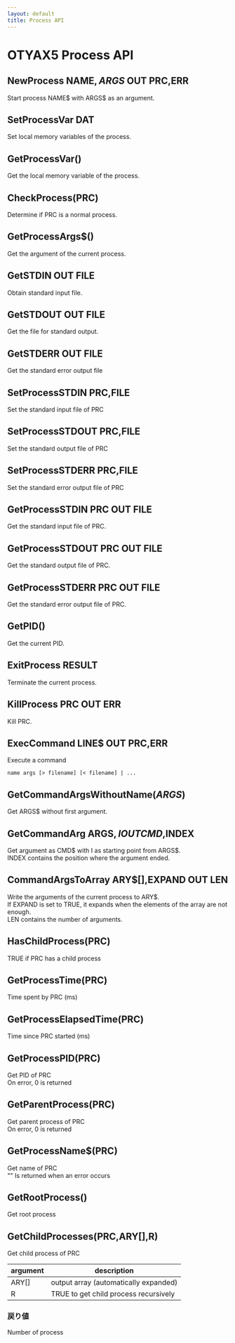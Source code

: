 ```yaml
---
layout: default
title: Process API
---
```

# OTYAX5 Process API

## NewProcess NAME$,ARGS$ OUT PRC,ERR
Start process NAME$ with ARGS$ as an argument.

## SetProcessVar DAT
Set local memory variables of the process.

## GetProcessVar()
Get the local memory variable of the process.

## CheckProcess(PRC)
Determine if PRC is a normal process.

## GetProcessArgs$()
Get the argument of the current process.

##  GetSTDIN OUT FILE
Obtain standard input file.

##  GetSTDOUT OUT FILE
Get the file for standard output.

##  GetSTDERR OUT FILE
Get the standard error output file

## SetProcessSTDIN PRC,FILE
Set the standard input file of PRC

## SetProcessSTDOUT PRC,FILE
Set the standard output file of PRC

## SetProcessSTDERR PRC,FILE
Set the standard error output file of PRC

##  GetProcessSTDIN PRC OUT FILE
Get the standard input file of PRC.

##  GetProcessSTDOUT PRC OUT FILE
Get the standard output file of PRC.

##  GetProcessSTDERR PRC OUT FILE
Get the standard error output file of PRC.

## GetPID()
Get the current PID.

## ExitProcess RESULT
Terminate the current process.

## KillProcess PRC OUT ERR
Kill PRC.

## ExecCommand LINE$ OUT PRC,ERR
Execute a command
```
name args [> filename] [< filename] | ...
```

## GetCommandArgsWithoutName$(ARGS$)
Get ARGS$ without first argument.

## GetCommandArg ARGS$,I OUT CMD$,INDEX
Get argument as CMD$ with I as starting point from ARGS$.\
INDEX contains the position where the argument ended.

## CommandArgsToArray ARY$[],EXPAND OUT LEN
Write the arguments of the current process to ARY$.\
If EXPAND is set to TRUE, it expands when the elements of the array are not enough.\
LEN contains the number of arguments.

## HasChildProcess(PRC)
TRUE if PRC has a child process

## GetProcessTime(PRC)
Time spent by PRC (ms)

## GetProcessElapsedTime(PRC)
Time since PRC started (ms)

## GetProcessPID(PRC)
Get PID of PRC\
On error, 0 is returned

## GetParentProcess(PRC)
Get parent process of PRC\
On error, 0 is returned

## GetProcessName$(PRC)
Get name of PRC\
"" Is returned when an error occurs

## GetRootProcess()
Get root process

## GetChildProcesses(PRC,ARY[],R)
Get child process of PRC

|argument|description|
|---|---|
|ARY[]|output array (automatically expanded)|
|R|TRUE to get child process recursively|

### 戻り値
Number of process
